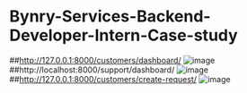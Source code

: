 # Bynry-Services-Backend-Developer-Intern-Case-study
##http://127.0.0.1:8000/customers/dashboard/ 
![image](https://github.com/user-attachments/assets/bb4ecb48-c4e9-439b-887f-d7a43ee362b1)
##http://localhost:8000/support/dashboard/
![image](https://github.com/user-attachments/assets/22910b8a-60bc-4fe8-ae0d-7c65fde73155)
##http://127.0.0.1:8000/customers/create-request/
![image](https://github.com/user-attachments/assets/7d805844-0388-4f5d-82e0-58a739a77d1e)
